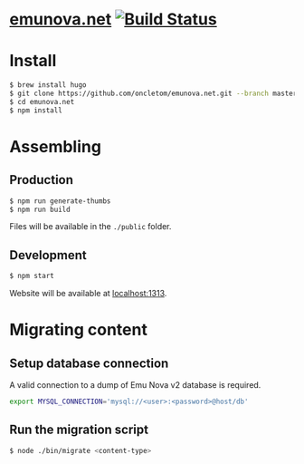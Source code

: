 # [emunova.net](https://emunova.net) [![Build Status](https://travis-ci.org/oncletom/emunova.net.svg?branch=master)](https://travis-ci.org/oncletom/emunova.net)

# Install

```bash
$ brew install hugo
$ git clone https://github.com/oncletom/emunova.net.git --branch master --single-branch
$ cd emunova.net
$ npm install
```

# Assembling

## Production

```bash
$ npm run generate-thumbs
$ npm run build
```

Files will be available in the `./public` folder.

## Development

```bash
$ npm start
```

Website will be available at [localhost:1313](http://localhost:1313/).

# Migrating content

## Setup database connection

A valid connection to a dump of Emu Nova v2 database is required.

```bash
export MYSQL_CONNECTION='mysql://<user>:<password>@host/db'
```

## Run the migration script

```bash
$ node ./bin/migrate <content-type>
```
